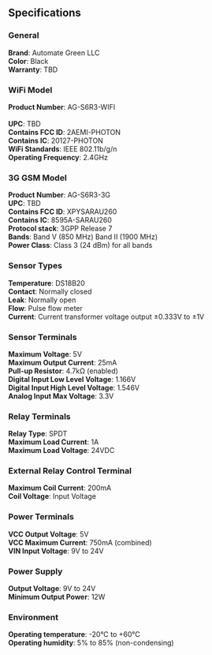## Specifications

### General

**Brand**: Automate Green LLC<br>
**Color**: Black<br>
**Warranty**: TBD<br>

### WiFi Model

**Product Number**: AG-S6R3-WIFI<br><br>
**UPC**: TBD<br>
**Contains FCC ID**: 2AEMI-PHOTON<br>
**Contains IC**: 20127-PHOTON<br>
**WiFi Standards**:  IEEE 802.11b/g/n<br>
**Operating Frequency**: 2.4GHz<br>

### 3G GSM Model

**Product Number**: AG-S6R3-3G<br>
**UPC**: TBD<br>
**Contains FCC ID**: XPYSARAU260<br>
**Contains IC**: 8595A-SARAU260<br>
**Protocol stack**:  3GPP Release 7<br>
**Bands**: Band V (850 MHz) Band II (1900 MHz)<br>
**Power Class**: Class 3 (24 dBm) for all bands<br>

### Sensor Types

**Temperature**: DS18B20<br>
**Contact**: Normally closed<br>
**Leak**: Normally open<br>
**Flow**: Pulse flow meter<br>
**Current**: Current transformer voltage output ±0.333V to ±1V<br>

### Sensor Terminals

**Maximum Voltage**: 5V<br>
**Maximum Output Current**: 25mA<br>
**Pull-up Resistor**: 4.7kΩ (enabled)<br>
**Digital Input Low Level Voltage**: 1.166V<br>
**Digital Input High Level Voltage**: 1.546V<br>
**Analog Input Max Voltage**: 3.3V<br>

### Relay Terminals

**Relay Type**: SPDT<br>
**Maximum Load Current**: 1A<br>
**Maximum Load Voltage**: 24VDC<br>

### External Relay Control Terminal

**Maximum Coil Current**: 200mA<br>
**Coil Voltage**: Input Voltage<br>

### Power Terminals

**VCC Output Voltage**: 5V<br>
**VCC Maximum Current**: 750mA (combined)<br>
**VIN Input Voltage**: 9V to 24V<br>

### Power Supply

**Output Voltage**: 9V to 24V<br>
**Minimum Output Power**: 12W<br>

### Environment

**Operating temperature**: -20°C to +60°C<br>
**Operating humidity**: 5% to 85% (non-condensing)<br>
